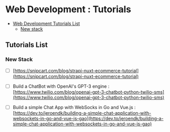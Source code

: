 # Web Development : Tutorials

- [Web Development Tutorials List](#tutorials-list)
  - [New stack](#new-stack)

## Tutorials List

### New Stack

* [ ] [https://snipcart.com/blog/strapi-nuxt-ecommerce-tutorial](https://snipcart.com/blog/strapi-nuxt-ecommerce-tutorial)

* [ ] Build a ChatBot with OpenAI's GPT-3 engine : [https://www.twilio.com/blog/openai-gpt-3-chatbot-python-twilio-sms](https://www.twilio.com/blog/openai-gpt-3-chatbot-python-twilio-sms)

* [ ] Build a simple Chat App with WebSocks in Go and Vue.js : [https://dev.to/jeroendk/building-a-simple-chat-application-with-websockets-in-go-and-vue-js-gao](https://dev.to/jeroendk/building-a-simple-chat-application-with-websockets-in-go-and-vue-js-gao)